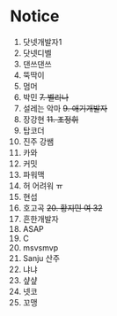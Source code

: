 # Notice

1. 닷넷개발자1
2. 닷넷디벨
3. 댄쓰댄쓰
4. 뚝딱이
5. 멈머  
6. 박민
~~7. 벨리나~~
8. 설레는 악마
~~9. 애기개발자~~
10. 장강현
~~11. 조정휘~~
12. 탑코더
13. 진주 강쌤
14. 카와
15. 커밋
16. 파워맥
17. 허 어려워 ㅠ
18. 현섭
19. 호고곡
~~20. 황지민 여 32~~
21. 흔한개발자
22. ASAP
23. C
24. msvsmvp
25. Sanju 산주
27. 냐냐
28. 샾샾
29. 넷코
30. 꼬맹

